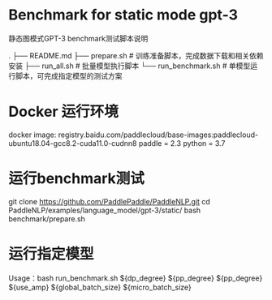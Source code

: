 # Benchmark for static mode gpt-3
静态图模式GPT-3 benchmark测试脚本说明

.
├── README.md
├── prepare.sh    # 训练准备脚本，完成数据下载和相关依赖安装
├── run_all.sh    # 批量模型执行脚本
└── run_benchmark.sh    # 单模型运行脚本，可完成指定模型的测试方案

# Docker 运行环境
docker image: registry.baidu.com/paddlecloud/base-images:paddlecloud-ubuntu18.04-gcc8.2-cuda11.0-cudnn8
paddle = 2.3
python = 3.7
# 运行benchmark测试
git clone https://github.com/PaddlePaddle/PaddleNLP.git
cd PaddleNLP/examples/language_model/gpt-3/static/
bash benchmark/prepare.sh
# 运行指定模型
Usage：bash run_benchmark.sh ${dp_degree} ${pp_degree} ${pp_degree} ${use_amp} ${global_batch_size} ${micro_batch_size}
